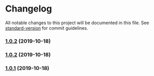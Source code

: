 # Changelog

All notable changes to this project will be documented in this file. See [standard-version](https://github.com/conventional-changelog/standard-version) for commit guidelines.

### [1.0.2](https://github.com/noveo-io/figma-sass-less-plugin/compare/v1.0.1...v1.0.2) (2019-10-18)

### [1.0.2](https://github.com/noveo-io/figma-sass-less-plugin/compare/v1.0.1...v1.0.2) (2019-10-18)

### [1.0.1](https://github.com/noveo-io/figma-sass-less-plugin/compare/v1.0.0...v1.0.1) (2019-10-18)
